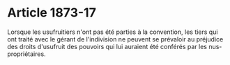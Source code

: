 # Article 1873-17

Lorsque les usufruitiers n'ont pas été parties à la convention, les tiers qui ont traité avec le gérant de l'indivision ne peuvent se prévaloir au préjudice des droits d'usufruit des pouvoirs qui lui auraient été conférés par les nus-propriétaires.